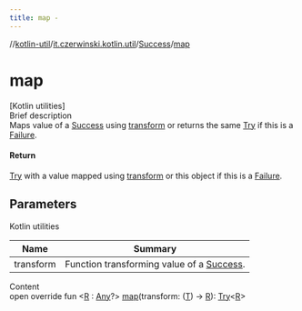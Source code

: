 ```yaml
---
title: map -
---
```

//[kotlin-util](../../index.md)/[it.czerwinski.kotlin.util](../index.md)/[Success](index.md)/[map](map.md)



# map  
[Kotlin utilities]  
Brief description  
Maps value of a [Success](index.md) using [transform]() or returns the same [Try](../-try/index.md) if this is a [Failure](../-failure/index.md).  
  


#### Return  
[Try](../-try/index.md) with a value mapped using [transform]() or this object if this is a [Failure](../-failure/index.md).  
  


## Parameters  
  
Kotlin utilities  
  
|  Name|  Summary| 
|---|---|
| transform| Function transforming value of a [Success](index.md).
  
  
Content  
open override fun <[R](map.md) : [Any](https://kotlinlang.org/api/latest/jvm/stdlib/kotlin/-any/index.html)?> [map](map.md)(transform: ([T](index.md)) -> [R](map.md)): [Try](../-try/index.md)<[R](map.md)>  



